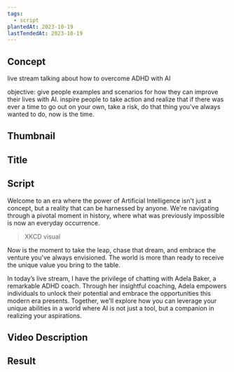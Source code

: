 ```yaml
---
tags:
  - script
plantedAt: 2023-10-19
lastTendedAt: 2023-10-19
---
```

## Concept

live stream talking about how to overcome ADHD with AI

objective: give people examples and scenarios for how they can improve their lives with AI. inspire people to take action and realize that if there was ever a time to go out on your own, take a risk, do that thing you've always wanted to do, now is the time.

## Thumbnail

## Title

## Script

Welcome to an era where the power of Artificial Intelligence isn't just a concept, but a reality that can be harnessed by anyone. We're navigating through a pivotal moment in history, where what was previously impossible is now an everyday occurrence.

> XKCD visual


Now is the moment to take the leap, chase that dream, and embrace the venture you've always envisioned. The world is more than ready to receive the unique value you bring to the table.

In today’s live stream, I have the privilege of chatting with Adela Baker, a remarkable ADHD coach. Through her insightful coaching, Adela empowers individuals to unlock their potential and embrace the opportunities this modern era presents. Together, we'll explore how you can leverage your unique abilities in a world where AI is not just a tool, but a companion in realizing your aspirations.

## Video Description
## Result